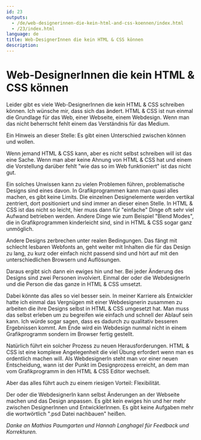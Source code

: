 ```yaml
---
id: 23
outputs:
  - /de/web-designerinnen-die-kein-html-and-css-koennen/index.html
  - /23/index.html
language: de
title: Web-DesignerInnen die kein HTML & CSS können
description:
---
```

# Web-DesignerInnen die kein HTML & CSS können

Leider gibt es viele Web-DesignerInnen die kein HTML & CSS schreiben können. Ich wünsche mir, dass sich das ändert. HTML & CSS ist nun einmal die Grundlage für das Web, einer Webseite, einem Webdesign. Wenn man das nicht beherrscht fehlt einem das Verständnis für das Medium.

Ein Hinweis an dieser Stelle: Es gibt einen Unterschied zwischen können und wollen.

Wenn jemand HTML & CSS kann, aber es nicht selbst schreiben will ist das eine Sache. Wenn man aber keine Ahnung von HTML & CSS hat und einem die Vorstellung darüber fehlt "wie das so im Web funktioniert" ist das nicht gut.

Ein solches Unwissen kann zu vielen Problemen führen, problematische Designs sind eines davon. In Grafikprogrammen kann man quasi alles machen, es gibt keine Limits. Die einzelnen Designelemente werden vertikal zentriert, dort positioniert und sind immer an dieser einen Stelle. In HTML & CSS ist das nicht so leicht, hier muss dann für "einfache" Dinge oft sehr viel Aufwand betrieben werden. Andere Dinge wie zum Beispiel "Blend Modes", die in Grafikprogrammen kinderleicht sind, sind in HTML & CSS sogar ganz unmöglich.

Andere Designs zerbrechen unter realen Bedingungen. Das fängt mit schlecht lesbaren Webfonts an, geht weiter mit Inhalten die für das Design zu lang, zu kurz oder einfach nicht passend sind und hört auf mit den unterschiedlichen Browsern und Auflösungen.

Daraus ergibt sich dann ein ewiges hin und her. Bei jeder Änderung des Designs sind zwei Personen involviert. Einmal der oder die WebdesignerIn und die Person die das ganze in HTML & CSS umsetzt.

Dabei könnte das alles so viel besser sein. In meiner Karriere als Entwickler hatte ich einmal das Vergnügen mit einer Webdesignerin zusammen zu arbeiten die ihre Designs selbst in HTML & CSS umgesetzt hat. Man muss das selbst erleben um zu begreifen wie einfach und schnell der Ablauf sein kann. Ich würde sogar sagen, dass es dadurch zu qualitativ besseren Ergebnissen kommt. Am Ende wird ein Webdesign nunmal nicht in einem Grafikprogramm sondern im Browser fertig gestellt.

Natürlich führt ein solcher Prozess zu neuen Herausforderungen. HTML & CSS ist eine komplexe Angelegenheit die viel Übung erfordert wenn man es ordentlich machen will. Als WebdesignerIn steht man vor einer neuen Entscheidung, wann ist der Punkt im Designprozess erreicht, an dem man vom Grafikprogramm in den HTML & CSS Editor wechselt.

Aber das alles führt auch zu einem riesigen Vorteil: Flexibilität.

Der oder die WebdesignerIn kann selbst Änderungen an der Webseite machen und das Design anpassen. Es gibt kein ewiges hin und her mehr zwischen DesignerInnen und EntwicklerInnen. Es gibt keine Aufgaben mehr die wortwörtlich ".psd Datei nachbauen" heißen.

*Danke an Mathias Paumgarten und Hannah Langhagel für Feedback und Korrekturen.*
